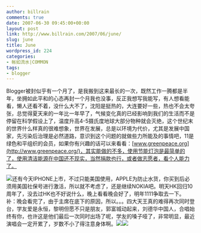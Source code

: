 ```yaml
---
author: billrain
comments: true
date: 2007-06-30 09:45:00+00:00
layout: post
link: http://www.billrain.com/2007/06/june/
slug: june
title: June
wordpress_id: 224
categories:
- 帐如流水|COMMON
tags:
- blogger
---
```


Blogger被封似乎有一个月了，是我搬到这来最长的一次，既然工作一腾都是半年，坐拥如此平和的心态再封一个月我也没事，反正我想写我能写，有人想看能看，懒人还看不着，没什么大不了，沈阳是挺热的，大连要好一些，热也不会太夸张，总觉得夏天来的一年比一年早了，气候变化真的已经影响到我们的生活而不是停留在科学假设上了，温度升高4-5摄氏度地球大部分物种就会灭绝，这个世纪末的世界什么样真的很难想象，世界在发展，总是以环境为代价，尤其是发展中国家，先污染后治理是必然道路，意识到这个问题的就做些力所能及的事情吧，11是绿色和平组织的会员，如果你有兴趣的话可以来看看：[www.greenpeace.org](http://www.greenpeace.org/)，其实能做的不多，使用节能灯泡是最简单的了，使用清洁能源在中国还不现实，当然捐款也行，或者做志愿者，看个人能力了。  


[![](http://bp1.blogger.com/_lAHIYwHGO4A/RoYsZ7denRI/AAAAAAAABgo/dOTJiNRT-ok/s400/%7B4DDC9844-9A56-4B45-8676-927336578A7C%7D.JPG)](http://bp1.blogger.com/_lAHIYwHGO4A/RoYsZ7denRI/AAAAAAAABgo/dOTJiNRT-ok/s1600-h/%7B4DDC9844-9A56-4B45-8676-927336578A7C%7D.JPG)还有今天IPHONE上市，不过只能美国使用，APPLE为防止水货，你买到后必须用美国社保号进行激活，所以就不考虑了，还是继续NOKIA吧。明天HK回归10周年了，没去过HK也不好说什么，晚上看看晚会好了，明年1111争取去一下。  
补：晚会看完了，由于主席在底下的原因，所以。。。四大天王真的难得再次同时登台，学友爱是永恒，黎明但愿不只是朋友，郭富城动起来，刘德华中国人，合唱始终有你，也许这是他们最后一次同时出场了呢，学友的嗓子哑了，非常明显，最近演唱会一定开累了，岁数不小了得注意身体啊。[![](http://bp2.blogger.com/_lAHIYwHGO4A/RoaJeLdenSI/AAAAAAAABgw/TTMEujJmnws/s400/U43P4T8D968921F107DT20070630210023.jpg)](http://bp2.blogger.com/_lAHIYwHGO4A/RoaJeLdenSI/AAAAAAAABgw/TTMEujJmnws/s1600-h/U43P4T8D968921F107DT20070630210023.jpg)![](///C:/DOCUME%7E1/Ming/LOCALS%7E1/Temp/moz-screenshot-1.jpg)
